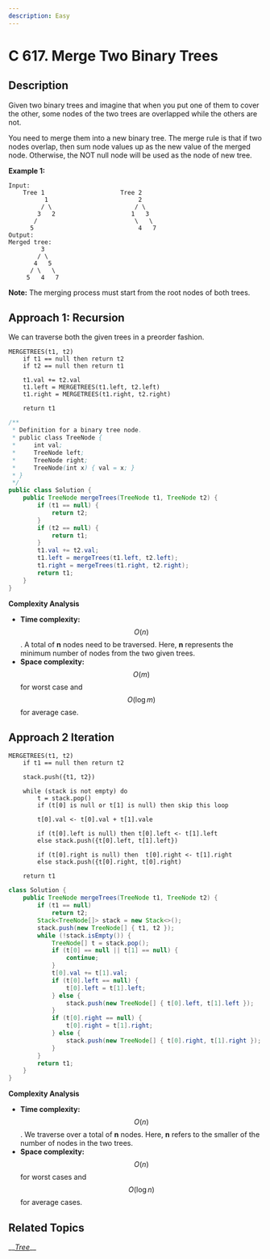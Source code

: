 ```yaml
---
description: Easy
---
```


# C 617. Merge Two Binary Trees

## Description

Given two binary trees and imagine that when you put one of them to cover the other, some nodes of the two trees are overlapped while the others are not.

You need to merge them into a new binary tree. The merge rule is that if two nodes overlap, then sum node values up as the new value of the merged node. Otherwise, the NOT null node will be used as the node of new tree.

**Example 1:**

```text
Input: 
	Tree 1                     Tree 2                  
          1                         2                             
         / \                       / \                            
        3   2                     1   3                        
       /                           \   \                      
      5                             4   7                  
Output: 
Merged tree:
	     3
	    / \
	   4   5
	  / \   \ 
	 5   4   7
```

**Note:** The merging process must start from the root nodes of both trees.

## Approach 1: Recursion

We can traverse both the given trees in a preorder fashion.

```text
MERGETREES(t1, t2)
    if t1 == null then return t2
    if t2 == null then return t1
    
    t1.val += t2.val
    t1.left = MERGETREES(t1.left, t2.left)
    t1.right = MERGETREES(t1.right, t2.right)
    
    return t1
```

```java
/**
 * Definition for a binary tree node.
 * public class TreeNode {
 *     int val;
 *     TreeNode left;
 *     TreeNode right;
 *     TreeNode(int x) { val = x; }
 * }
 */
public class Solution {
    public TreeNode mergeTrees(TreeNode t1, TreeNode t2) {
        if (t1 == null) {
            return t2;
        }
        if (t2 == null) {
            return t1;
        }
        t1.val += t2.val;
        t1.left = mergeTrees(t1.left, t2.left);
        t1.right = mergeTrees(t1.right, t2.right);
        return t1;
    }
}

```

**Complexity Analysis**

* **Time complexity:** $$O(n)$$. A total of **n** nodes need to be traversed. Here, **n** represents the minimum number of nodes from the two given trees.
* **Space complexity:** $$O(m)$$ for worst case and $$O(\log m)$$for average case.

## **Approach 2 Iteration**

```text
MERGETREES(t1, t2)
    if t1 == null then return t2
    
    stack.push({t1, t2})
    
    while (stack is not empty) do
        t = stack.pop()
        if (t[0] is null or t[1] is null) then skip this loop
        
        t[0].val <- t[0].val + t[1].vale
        
        if (t[0].left is null) then t[0].left <- t[1].left
        else stack.push({t[0].left, t[1].left})
        
        if (t[0].right is null) then  t[0].right <- t[1].right
        else stack.push({t[0].right, t[0].right)
    
    return t1
```

```java
class Solution {
    public TreeNode mergeTrees(TreeNode t1, TreeNode t2) {
        if (t1 == null)
            return t2;
        Stack<TreeNode[]> stack = new Stack<>();
        stack.push(new TreeNode[] { t1, t2 });
        while (!stack.isEmpty()) {
            TreeNode[] t = stack.pop();
            if (t[0] == null || t[1] == null) {
                continue;
            }
            t[0].val += t[1].val;
            if (t[0].left == null) {
                t[0].left = t[1].left;
            } else {
                stack.push(new TreeNode[] { t[0].left, t[1].left });
            }
            if (t[0].right == null) {
                t[0].right = t[1].right;
            } else {
                stack.push(new TreeNode[] { t[0].right, t[1].right });
            }
        }
        return t1;
    }
}

```

**Complexity Analysis**

* **Time complexity:** $$O(n)$$. We traverse over a total of **n** nodes. Here, **n** refers to the smaller of the number of nodes in the two trees.
* **Space complexity:** $$O(n)$$for worst cases and $$O(\log n)$$ for average cases.

## Related Topics

\_\_[_Tree_](https://leetcode.com/tag/tree/)\_\_


